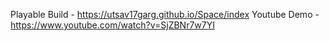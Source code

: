 
Playable Build - https://utsav17garg.github.io/Space/index
Youtube Demo - https://www.youtube.com/watch?v=SjZBNr7w7YI
